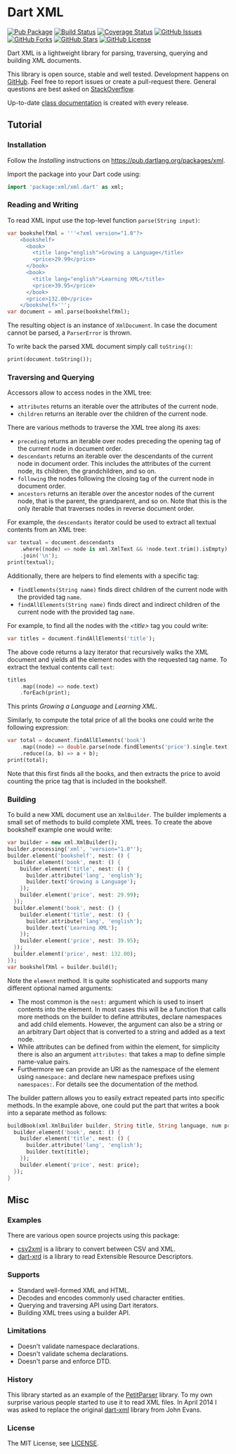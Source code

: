 Dart XML
========

[![Pub Package](https://img.shields.io/pub/v/xml.svg)](https://pub.dartlang.org/packages/xml)
[![Build Status](https://travis-ci.org/renggli/dart-xml.svg)](https://travis-ci.org/renggli/dart-xml)
[![Coverage Status](https://coveralls.io/repos/renggli/dart-xml/badge.svg)](https://coveralls.io/r/renggli/dart-xml)
[![GitHub Issues](https://img.shields.io/github/issues/renggli/dart-xml.svg)](https://github.com/renggli/dart-xml/issues)
[![GitHub Forks](https://img.shields.io/github/forks/renggli/dart-xml.svg)](https://github.com/renggli/dart-xml/network)
[![GitHub Stars](https://img.shields.io/github/stars/renggli/dart-xml.svg)](https://github.com/renggli/dart-xml/stargazers)
[![GitHub License](https://img.shields.io/badge/license-MIT-blue.svg)](https://raw.githubusercontent.com/renggli/dart-xml/master/LICENSE)

Dart XML is a lightweight library for parsing, traversing, querying and building XML documents.

This library is open source, stable and well tested. Development happens on [GitHub](http://github.com/renggli/dart-xml). Feel free to report issues or create a pull-request there. General questions are best asked on [StackOverflow](http://stackoverflow.com/questions/tagged/xml+dart).

Up-to-date [class documentation](http://www.dartdocs.org/documentation/xml/latest/index.html) is created with every release.


Tutorial
--------

### Installation

Follow the _Installing_ instructions on https://pub.dartlang.org/packages/xml.

Import the package into your Dart code using:

```dart
import 'package:xml/xml.dart' as xml;
```

### Reading and Writing

To read XML input use the top-level function `parse(String input)`:

```dart
var bookshelfXml = '''<?xml version="1.0"?>
    <bookshelf>
      <book>
        <title lang="english">Growing a Language</title>
        <price>29.99</price>
      </book>
      <book>
        <title lang="english">Learning XML</title>
        <price>39.95</price>
      </book>
      <price>132.00</price>
    </bookshelf>''';
var document = xml.parse(bookshelfXml);
```

The resulting object is an instance of `XmlDocument`. In case the document cannot be parsed, a `ParserError` is thrown.

To write back the parsed XML document simply call `toString()`:

```dart
print(document.toString());
```

### Traversing and Querying

Accessors allow to access nodes in the XML tree:

- `attributes` returns an iterable over the attributes of the current node.
- `children` returns an iterable over the children of the current node.

There are various methods to traverse the XML tree along its axes:

- `preceding` returns an iterable over nodes preceding the opening tag of the current node in document order.
- `descendants` returns an iterable over the descendants of the current node in document order. This includes the attributes of the current node, its children, the grandchildren, and so on.
- `following` the nodes following the closing tag of the current node in document order.
- `ancestors` returns an iterable over the ancestor nodes of the current node, that is the parent, the grandparent, and so on. Note that this is the only iterable that traverses nodes in reverse document order.

For example, the `descendants` iterator could be used to extract all textual contents from an XML tree:

```dart
var textual = document.descendants
    .where((node) => node is xml.XmlText && !node.text.trim().isEmpty)
    .join('\n');
print(textual);
```

Additionally, there are helpers to find elements with a specific tag:

- `findElements(String name)` finds direct children of the current node with the provided tag `name`.
- `findAllElements(String name)` finds direct and indirect children of the current node with the provided tag `name`.

For example, to find all the nodes with the _&lt;title&gt;_ tag you could write:

```dart
var titles = document.findAllElements('title');
```

The above code returns a lazy iterator that recursively walks the XML document and yields all the element nodes with the requested tag name. To extract the textual contents call `text`:

```dart
titles
    .map((node) => node.text)
    .forEach(print);
```

This prints _Growing a Language_ and _Learning XML_.

Similarly, to compute the total price of all the books one could write the following expression:

```dart
var total = document.findAllElements('book')
    .map((node) => double.parse(node.findElements('price').single.text))
    .reduce((a, b) => a + b);
print(total);
```

Note that this first finds all the books, and then extracts the price to avoid counting the price tag that is included in the bookshelf.

### Building

To build a new XML document use an `XmlBuilder`. The builder implements a small set of methods to build complete XML trees. To create the above bookshelf example one would write:

```dart
var builder = new xml.XmlBuilder();
builder.processing('xml', 'version="1.0"');
builder.element('bookshelf', nest: () {
  builder.element('book', nest: () {
    builder.element('title', nest: () {
      builder.attribute('lang', 'english');
      builder.text('Growing a Language');
    });
    builder.element('price', nest: 29.99);
  });
  builder.element('book', nest: () {
    builder.element('title', nest: () {
      builder.attribute('lang', 'english');
      builder.text('Learning XML');
    });
    builder.element('price', nest: 39.95);
  });
  builder.element('price', nest: 132.00);
});
var bookshelfXml = builder.build();
```

Note the `element` method. It is quite sophisticated and supports many different optional named arguments:

- The most common is the `nest:` argument which is used to insert contents into the element. In most cases this will be a function that calls more methods on the builder to define attributes, declare namespaces and add child elements. However, the argument can also be a string or an arbitrary Dart object that is converted to a string and added as a text node.
- While attributes can be defined from within the element, for simplicity there is also an argument `attributes:` that takes a map to define simple name-value pairs.
- Furthermore we can provide an URI as the namespace of the element using `namespace:` and declare new namespace prefixes using `namespaces:`. For details see the documentation of the method.

The builder pattern allows you to easily extract repeated parts into specific methods. In the example above, one could put the part that writes a book into a separate method as follows:

```dart
buildBook(xml.XmlBuilder builder, String title, String language, num price) {
  builder.element('book', nest: () {
    builder.element('title', nest: () {
      builder.attribute('lang', 'english');
      builder.text(title);
    });
    builder.element('price', nest: price);
  });
}
```

Misc
----

### Examples

There are various open source projects using this package:

- [csv2xml](https://github.com/taewony/csv2xml) is a library to convert between CSV and XML.
- [dart-xrd](https://github.com/stevenroose/dart-xrd) is a library to read Extensible Resource Descriptors.

### Supports

- Standard well-formed XML and HTML.
- Decodes and encodes commonly used character entities.
- Querying and traversing API using Dart iterators.
- Building XML trees using a builder API.

### Limitations

- Doesn't validate namespace declarations.
- Doesn't validate schema declarations.
- Doesn't parse and enforce DTD.

### History

This library started as an example of the [PetitParser](https://github.com/renggli/PetitParserDart) library. To my own surprise various people started to use it to read XML files. In April 2014 I was asked to replace the original [dart-xml](https://github.com/prujohn/dart-xml) library from John Evans.

### License

The MIT License, see [LICENSE](https://github.com/renggli/dart-xml/raw/master/LICENSE).

